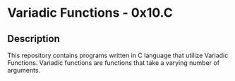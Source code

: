 # Variadic Functions - 0x10.C

## Description
This repository contains programs written in C language that utilize Variadic Functions. Variadic functions are functions that take a varying number of arguments.
